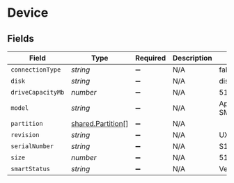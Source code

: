 # Device


## Fields

| Field                                                  | Type                                                   | Required                                               | Description                                            | Example                                                |
| ------------------------------------------------------ | ------------------------------------------------------ | ------------------------------------------------------ | ------------------------------------------------------ | ------------------------------------------------------ |
| `connectionType`                                       | *string*                                               | :heavy_minus_sign:                                     | N/A                                                    | false                                                  |
| `disk`                                                 | *string*                                               | :heavy_minus_sign:                                     | N/A                                                    | disk0                                                  |
| `driveCapacityMb`                                      | *number*                                               | :heavy_minus_sign:                                     | N/A                                                    | 512287                                                 |
| `model`                                                | *string*                                               | :heavy_minus_sign:                                     | N/A                                                    | Apple SSD SM0512F                                      |
| `partition`                                            | [shared.Partition](../../models/shared/partition.md)[] | :heavy_minus_sign:                                     | N/A                                                    |                                                        |
| `revision`                                             | *string*                                               | :heavy_minus_sign:                                     | N/A                                                    | UXM2JA1Q                                               |
| `serialNumber`                                         | *string*                                               | :heavy_minus_sign:                                     | N/A                                                    | S1K5NYADC12934                                         |
| `size`                                                 | *number*                                               | :heavy_minus_sign:                                     | N/A                                                    | 512287                                                 |
| `smartStatus`                                          | *string*                                               | :heavy_minus_sign:                                     | N/A                                                    | Verified                                               |